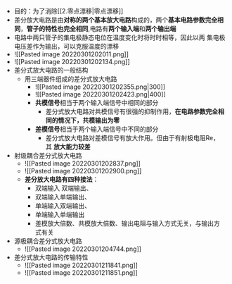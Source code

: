 - 目的：为了消除[[2.零点漂移|零点漂移]]
- 差分放大电路是由**对称的两个基本放大电路**构成的，两个**基本电路参数完全相同**，**管子的特性也完全相同**,电路有**两个输入端**和**两个输出端**
- 电路中两只管子的集电极静态电位在温度变化时将时时相等，因此以两 集电极电压差作为输出，可以克服温度的漂移
- ![[Pasted image 20220301202011.png]]
- ![[Pasted image 20220301202134.png]]
- 差分式放大电路的一般结构
	- 用三端器件组成的差分式放大电路
		- ![[Pasted image 20220301202355.png|300]]
		- ![[Pasted image 20220301202423.png|400]]
		- **共模信号**相当于两个输入端信号中相同的部分
			- 差分式放大电路对共模信号有很强的抑制作用，**在电路参数完全相 同的情况下，共模输出为零**
		-  **差模信号**相当于两个输入端信号中不同的部分
			- 差分式放大电路对差模信号有放大作用。但由于有射极电阻Re，其 **放大能力较差**
- 射级耦合差分式放大电路
	- ![[Pasted image 20220301202837.png]]
	- ![[Pasted image 20220301202900.png]]
	- **差分放大电路有四种接法**：
		- 双端输入 双端输出、
		- 双端输入单端输出、
		- 单端输入双端输出、
		- 单端输入单端输出
		- 差模放大倍数、共模放大倍数、输出电阻与输入方式无关，与输出方 式有关
- 源极耦合差分式放大电路
	- ![[Pasted image 20220301204744.png]]
- 差分式放大电路的传输特性
	- ![[Pasted image 20220301211841.png]]
	- ![[Pasted image 20220301211851.png]]
		